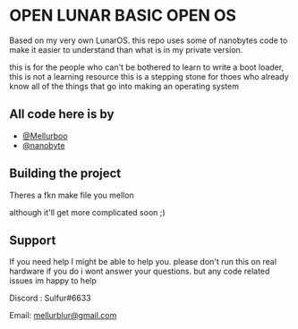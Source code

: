 
# OPEN LUNAR BASIC OPEN OS

Based on my very own LunarOS. this repo uses some of nanobytes code to make it easier to understand
than what is in my private version.

this is for the people who can't be bothered to learn to write a boot loader, this is not a
learning resource this is a stepping stone for thoes who already know all of the 
things that go into making an operating system






## All code here is by

- [@Mellurboo](https://www.github.com/mellurboo)
- [@nanobyte](https://www.github.com/nanobyte-dev)


## Building the project

Theres a fkn make file you mellon

although it'll get more complicated soon ;)

## Support

If you need help I might be able to help you. please don't run this on real hardware
if you do i wont answer your questions. but any code related issues im happy to help

Discord : Sulfur#6633

Email: mellurblur@gmail.com

